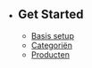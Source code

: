 - ## Get Started
    - [Basis setup](/{{route}}/{{version}}/basic)
    - [Categoriën](/{{route}}/{{version}}/category)
    - [Producten](/{{route}}/{{version}}/product)


<script src="https://cdn.jsdelivr.net/npm/mermaid/dist/mermaid.min.js"></script>
<script>mermaid.initialize({startOnLoad:true});</script>
